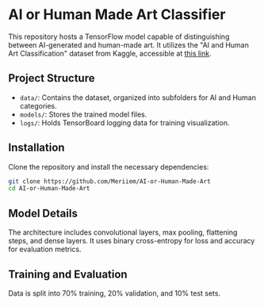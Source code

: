 # AI or Human Made Art Classifier

This repository hosts a TensorFlow model capable of distinguishing between AI-generated and human-made art. It utilizes the "AI and Human Art Classification" dataset from Kaggle, accessible at [this link](https://www.kaggle.com/datasets/kausthubkannan/ai-and-human-art-classification).

## Project Structure

- `data/`: Contains the dataset, organized into subfolders for AI and Human categories.
- `models/`: Stores the trained model files.
- `logs/`: Holds TensorBoard logging data for training visualization.

## Installation

Clone the repository and install the necessary dependencies:

```bash
git clone https://github.com/Meriiem/AI-or-Human-Made-Art
cd AI-or-Human-Made-Art
```

## Model Details
The architecture includes convolutional layers, max pooling, flattening steps, and dense layers. It uses binary cross-entropy for loss and accuracy for evaluation metrics.

## Training and Evaluation
Data is split into 70% training, 20% validation, and 10% test sets.

